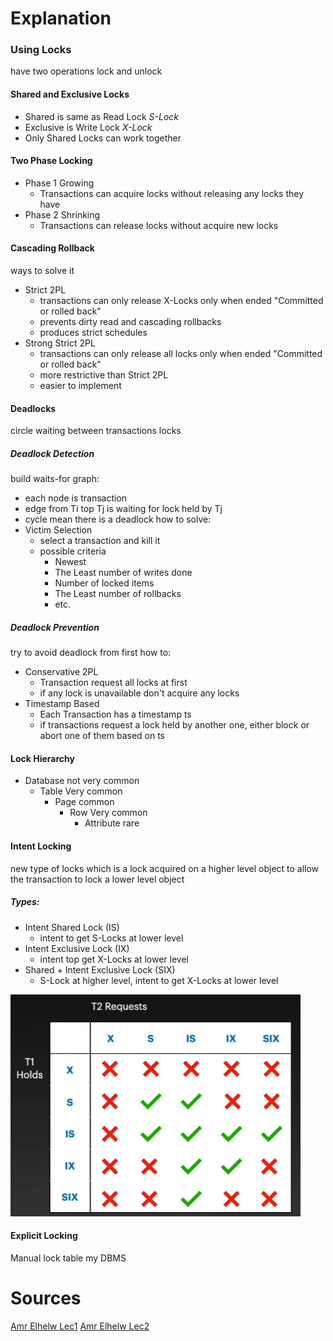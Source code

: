 # Explanation

### Using Locks
have two operations lock and unlock 

#### Shared and Exclusive Locks
- Shared is same as Read Lock *S-Lock* 
- Exclusive is Write Lock *X-Lock* 
- Only Shared Locks can work together 
#### Two Phase Locking
- Phase 1 Growing
	- Transactions can acquire locks without releasing any locks they have
- Phase 2 Shrinking
	- Transactions can release locks without acquire new locks
#### Cascading Rollback
ways to solve it
- Strict 2PL
	- transactions can only release X-Locks only when ended "Committed or rolled back" 
	- prevents dirty read and cascading rollbacks
	- produces strict schedules 
- Strong Strict 2PL
	- transactions can only release all locks only when ended "Committed or rolled back" 
	- more restrictive than Strict 2PL
	- easier to implement 
#### Deadlocks
circle waiting between transactions locks
##### Deadlock Detection
build waits-for graph:
- each node is transaction 
- edge from Ti top Tj is waiting for lock held by Tj
- cycle mean there is a deadlock
how to solve:
- Victim Selection
	- select a transaction and kill it
	- possible criteria
		- Newest
		- The Least number of writes done
		- Number of locked items
		- The Least number of rollbacks
		- etc.
##### Deadlock Prevention
try to avoid deadlock from first
how to:
- Conservative 2PL
	- Transaction request all locks at first
	- if any lock is unavailable don't acquire any locks
- Timestamp Based
	- Each Transaction has a timestamp ts
	- if transactions request a lock held by another one, either block or abort one of them based on ts

#### Lock Hierarchy
- Database not very common
	- Table Very common
		- Page common
			- Row Very common
				- Attribute rare

#### Intent Locking
new type of locks which is a lock acquired on a higher level object to allow the transaction to lock a lower level object

##### Types:
- Intent Shared Lock (IS)
	- intent to get S-Locks at lower level
- Intent Exclusive Lock (IX)
	- intent top get X-Locks at lower level
- Shared + Intent Exclusive Lock (SIX)
	- S-Lock at higher level, intent to get X-Locks at lower level

![](Pasted%20image%2020250426192009.png)

#### Explicit Locking
Manual lock table my DBMS



# Sources
[Amr Elhelw Lec1](https://youtu.be/s8w-GplT6K4?si=uJ0bFfsqEp1sR_gY) 
[Amr Elhelw Lec2](https://youtu.be/4Ll7zlC9f4w?si=Vjp2gB6MEWyrzs0H) 